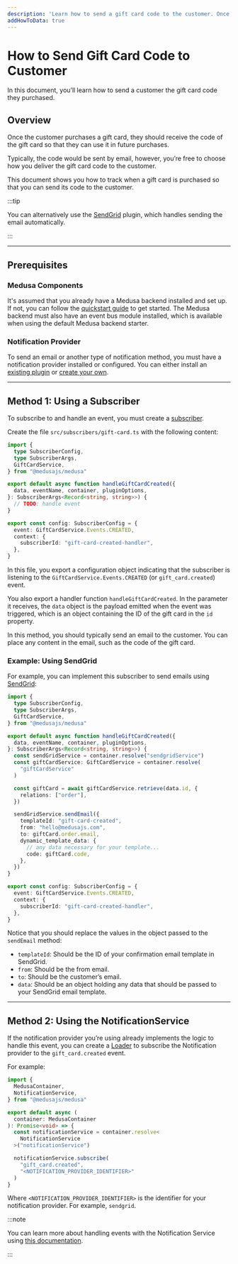 ```yaml
---
description: 'Learn how to send a gift card code to the customer. Once the customer purchases a gift card, an email can be sent with the code so that they can redeem the gift card.'
addHowToData: true
---
```


# How to Send Gift Card Code to Customer

In this document, you’ll learn how to send a customer the gift card code they purchased.

## Overview

Once the customer purchases a gift card, they should receive the code of the gift card so that they can use it in future purchases.

Typically, the code would be sent by email, however, you’re free to choose how you deliver the gift card code to the customer.

This document shows you how to track when a gift card is purchased so that you can send its code to the customer.

:::tip

You can alternatively use the [SendGrid](../../../plugins/notifications/sendgrid.mdx) plugin, which handles sending the email automatically.

:::

---

## Prerequisites

### Medusa Components

It's assumed that you already have a Medusa backend installed and set up. If not, you can follow the [quickstart guide](../../../development/backend/install.mdx) to get started. The Medusa backend must also have an event bus module installed, which is available when using the default Medusa backend starter.

### Notification Provider

To send an email or another type of notification method, you must have a notification provider installed or configured. You can either install an [existing plugin](../../../plugins/notifications/index.mdx) or [create your own](../../../references/notification/classes/notification.AbstractNotificationService.mdx).

---

## Method 1: Using a Subscriber

To subscribe to and handle an event, you must create a [subscriber](../../../development/events/subscribers.mdx).

Create the file `src/subscribers/gift-card.ts` with the following content:

```ts title="src/subscribers/gift-card.ts"
import { 
  type SubscriberConfig, 
  type SubscriberArgs,
  GiftCardService,
} from "@medusajs/medusa"

export default async function handleGiftCardCreated({ 
  data, eventName, container, pluginOptions, 
}: SubscriberArgs<Record<string, string>>) {
  // TODO: handle event
}

export const config: SubscriberConfig = {
  event: GiftCardService.Events.CREATED,
  context: {
    subscriberId: "gift-card-created-handler",
  },
}
```

In this file, you export a configuration object indicating that the subscriber is listening to the `GiftCardService.Events.CREATED` (or `gift_card.created`) event.

You also export a handler function `handleGiftCardCreated`. In the parameter it receives, the `data` object is the payload emitted when the event was triggered, which is an object containing the ID of the gift card in the `id` property.

In this method, you should typically send an email to the customer. You can place any content in the email, such as the code of the gift card.

### Example: Using SendGrid

For example, you can implement this subscriber to send emails using [SendGrid](../../../plugins/notifications/sendgrid.mdx):

```ts title="src/subscribers/gift-card.ts"
import { 
  type SubscriberConfig, 
  type SubscriberArgs,
  GiftCardService,
} from "@medusajs/medusa"

export default async function handleGiftCardCreated({ 
  data, eventName, container, pluginOptions, 
}: SubscriberArgs<Record<string, string>>) {
  const sendGridService = container.resolve("sendgridService")
  const giftCardService: GiftCardService = container.resolve(
    "giftCardService"
  )

  const giftCard = await giftCardService.retrieve(data.id, {
    relations: ["order"],
  })

  sendGridService.sendEmail({
    templateId: "gift-card-created",
    from: "hello@medusajs.com",
    to: giftCard.order.email,
    dynamic_template_data: {
      // any data necessary for your template...
      code: giftCard.code,
    },
  })
}

export const config: SubscriberConfig = {
  event: GiftCardService.Events.CREATED,
  context: {
    subscriberId: "gift-card-created-handler",
  },
}
```

Notice that you should replace the values in the object passed to the `sendEmail` method:

- `templateId`: Should be the ID of your confirmation email template in SendGrid.
- `from`: Should be the from email.
- `to`: Should be the customer’s email.
- `data`: Should be an object holding any data that should be passed to your SendGrid email template.

---

## Method 2: Using the NotificationService

If the notification provider you’re using already implements the logic to handle this event, you can create a [Loader](../../../development/loaders/overview.mdx) to subscribe the Notification provider to the `gift_card.created` event.

For example:

```ts title="src/loaders/gift-card-event.ts"
import { 
  MedusaContainer, 
  NotificationService,
} from "@medusajs/medusa"

export default async (
  container: MedusaContainer
): Promise<void> => {
  const notificationService = container.resolve<
    NotificationService
  >("notificationService")

  notificationService.subscribe(
    "gift_card.created", 
    "<NOTIFICATION_PROVIDER_IDENTIFIER>"
  )
}
```

Where `<NOTIFICATION_PROVIDER_IDENTIFIER>` is the identifier for your notification provider. For example, `sendgrid`.

:::note

You can learn more about handling events with the Notification Service using [this documentation](../../../references/notification/classes/notification.AbstractNotificationService.mdx).

:::
